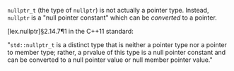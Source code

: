 `nullptr_t` (the type of `nullptr`) is not actually a pointer type. Instead, `nullptr` is a "null pointer constant" which can be *converted* to a pointer.

[lex.nullptr]§2.14.7¶1 in the C++11 standard:

"`std::nullptr_t` is a distinct type that is neither a pointer type nor a pointer to member type; rather, a prvalue of this type is a null pointer constant and can be converted to a null pointer value or null member pointer value."